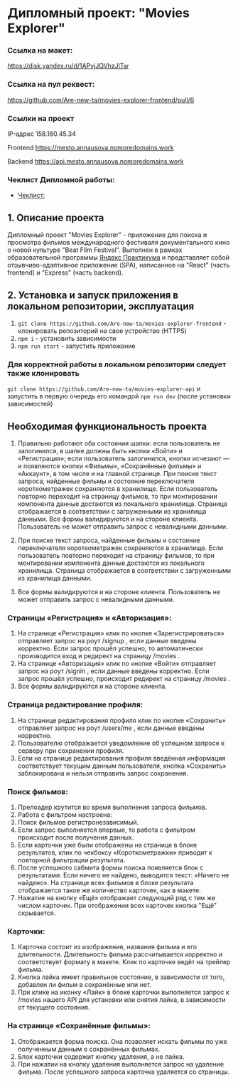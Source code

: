 # Дипломный проект: "Movies Explorer"

### Ссылка на макет:

 https://disk.yandex.ru/d/1APvjJQVhzJlTw 

 ### Ссылка на пул реквест:
https://github.com/Are-new-ta/movies-explorer-frontend/pull/6

### Ссылки на проект

IP-адрес 158.160.45.34

Frontend https://mesto.annausova.nomoredomains.work

Backend https://api.mesto.annausova.nomoredomains.work

### Чеклист Дипломной работы:

- [Чеклист]( https://code.s3.yandex.net/web-developer/static/new-program/web-diploma-criteria-2.0/checklist_react_diplom.pdf);


## 1. Описание проекта
Дипломный проект "Movies Explorer" - приложение для поиска и просмотра фильмов международного фестиваля документального кино о новой культуре "Beat Film Festival". Выполнен в рамках образовательной программы [Яндекс Практикума](https://practicum.yandex.ru/) и представляет собой отзывчиво-адаптивное приложение (SPA), написанное на "React" (часть frontend) и "Express" (часть backend).

##  2. Установка и запуск приложения в локальном репозитории, эксплуатация
1. `git clone https://github.com/Are-new-ta/movies-explorer-frontend` - клонировать репозиторий на свое устройство (HTTPS)
2. `npm i` - установить зависимости
3. `npm run start` - запустить приложение

  ### Для корректной работы в локальном репозитории следует также клонировать 
  `git clone https://github.com/Are-new-ta/movies-explorer-api` и запустить в первую очередь его командой 
  `npm run dev` (после установки зависимостей)

##  Необходимая функциональность проекта
 1. Правильно работают оба состояния шапки: если пользователь не залогинился, в шапке должны быть
кнопки «Войти» и «Регистрация»; если пользователь залогинился, кнопки исчезают — и появляются
кнопки «Фильмы», «Сохранённые фильмы» и «Аккаунт», в том числе и на главной странице.
При поиске текст запроса, найденные фильмы и состояние переключателя короткометражек
сохраняются в хранилище. Если пользователь повторно переходит на страницу фильмов, то при
монтировании компонента данные достаются из локального хранилища. Страница отображается в
соответствии с загруженными из хранилища данными.
Все формы валидируются и на стороне клиента. Пользователь не может отправить запрос с
невалидными данными.

2. При поиске текст запроса, найденные фильмы и состояние переключателя короткометражек
сохраняются в хранилище. Если пользователь повторно переходит на страницу фильмов, то при
монтировании компонента данные достаются из локального хранилища. Страница отображается в
соответствии с загруженными из хранилища данными.

3. Все формы валидируются и на стороне клиента. Пользователь не может отправить запрос с
невалидными данными.

### Страницы «Регистрация» и «Авторизация»:
1. На странице «Регистрация» клик по кнопке «Зарегистрироваться» отправляет запрос на роут /signup ,
если данные введены корректно. Если запрос прошёл успешно, то автоматически производится вход и
редирект на страницу /movies .
2. На странице «Авторизация» клик по кнопке «Войти» отправляет запрос на роут /signin , если данные
введены корректно. Если запрос прошёл успешно, происходит редирект на страницу /movies .
3. Все формы валидируются и на стороне клиента.

### Страница редактирование профиля:
1. На странице редактирования профиля клик по кнопке «Сохранить» отправляет запрос на роут
/users/me , если данные введены корректно.
2. Пользователю отображается уведомление об успешном запросе к серверу при сохранении профиля.
3. Если на странице редактирования профиля введённая информация соответствует текущим данным
пользователя, кнопка «Сохранить» заблокирована и нельзя отправить запрос сохранения.

### Поиск фильмов:
1. Прелоадер крутится во время выполнения запроса фильмов.
2. Работа с фильтром настроена:
3. Поиск фильмов регистронезависимый.
4. Если запрос выполняется впервые, то работа с фильтром происходит после получения данных.
5. Если карточки уже были отображены на странице в блоке результатов, клик по чекбоксу «Короткометражки» приводит к повторной фильтрации результата.
6. После успешного сабмита формы поиска появляется блок с результатами. Если ничего не найдено, выводится текст: «Ничего не найдено».
На странице всех фильмов в блоке результата отображается такое же количество карточек, как в макете.
7. Нажатие на кнопку «Ещё» отображает следующий ряд с тем же числом карточек. При отображении всех
карточек кнопка "Ещё" скрывается.

### Карточки:
1. Карточка состоит из изображения, названия фильма и его длительности. Длительность фильма
рассчитывается корректно и соответствует формату в макете. Клик по карточке ведёт на трейлер
фильма.
2. Кнопка лайка имеет правильное состояние, в зависимости от того, добавлен ли фильм в сохранённые или нет.
3. При клике на иконку «Лайк» в блоке карточки выполняется запрос к /movies нашего API для установки
или снятия лайка, в зависимости от текущего состояния.

### На странице «Сохранённые фильмы»:
1. Отображается форма поиска. Она позволяет искать фильмы по уже полученным данным о
сохранённых фильмах.
2. Блок карточки содержит кнопку удаления, а не лайка.
3. При нажатии на кнопку удаления выполняется запрос на удаление фильма. После успешного запроса
карточка удаляется со страницы.


